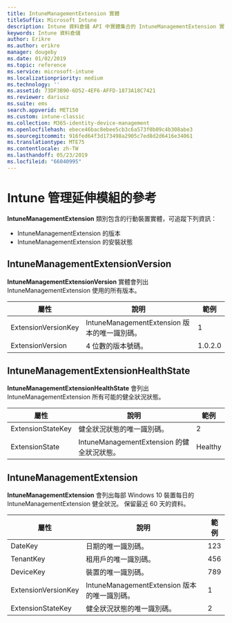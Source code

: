 ```yaml
---
title: IntuneManagementExtension 實體
titleSuffix: Microsoft Intune
description: Intune 資料倉儲 API 中實體集合的 IntuneManagementExtension 實體類別參考主題。
keywords: Intune 資料倉儲
author: Erikre
ms.author: erikre
manager: dougeby
ms.date: 01/02/2019
ms.topic: reference
ms.service: microsoft-intune
ms.localizationpriority: medium
ms.technology: ''
ms.assetid: 73DF3B90-6D52-4EF6-AFFD-1873A18C7421
ms.reviewer: dariusz
ms.suite: ems
search.appverid: MET150
ms.custom: intune-classic
ms.collection: M365-identity-device-management
ms.openlocfilehash: ebece46bac8ebee5cb3c6a573f0b09c4b308abe3
ms.sourcegitcommit: 916fed64f3d173498a2905c7ed8d2d6416e34061
ms.translationtype: MTE75
ms.contentlocale: zh-TW
ms.lasthandoff: 05/23/2019
ms.locfileid: "66040995"
---
```

# <a name="reference-for-intune-management-extension"></a>Intune 管理延伸模組的參考

**IntuneManagementExtension** 類別包含的行動裝置實體，可追蹤下列資訊：

  -  IntuneManagementExtension 的版本
  -  IntuneManagementExtension 的安裝狀態

## <a name="intunemanagementextensionversion"></a>IntuneManagementExtensionVersion

**IntuneManagementExtensionVersion** 實體會列出 IntuneManagementExtension 使用的所有版本。

| 屬性  | 說明 | 範例 |
|---------|------------|--------|
| ExtensionVersionKey |IntuneManagementExtension 版本的唯一識別碼。 | 1 |
| ExtensionVersion |4 位數的版本號碼。 |1.0.2.0 |

## <a name="intunemanagementextensionhealthstate"></a>IntuneManagementExtensionHealthState

**IntuneManagementExtensionHealthState** 會列出 IntuneManagementExtension 所有可能的健全狀況狀態。

| 屬性  | 說明 | 範例 |
|---------|------------|--------|
| ExtensionStateKey |健全狀況狀態的唯一識別碼。 | 2 |
| ExtensionState |IntuneManagementExtension 的健全狀況狀態。 | Healthy |

## <a name="intunemanagementextension"></a>IntuneManagementExtension

**IntuneManagementExtension** 會列出每部 Windows 10 裝置每日的 IntuneManagementExtension 健全狀況。
保留最近 60 天的資料。 


|      屬性       |                         說明                         | 範例 |
|---------------------|-------------------------------------------------------------|---------|
|       DateKey       |               日期的唯一識別碼。                |   123   |
|      TenantKey      |              租用戶的唯一識別碼。               |   456   |
|      DeviceKey      |              裝置的唯一識別碼。               |   789   |
| ExtensionVersionKey | IntuneManagementExtension 版本的唯一識別碼。 |    1    |
|  ExtensionStateKey  |             健全狀況狀態的唯一識別碼。              |    2    |

